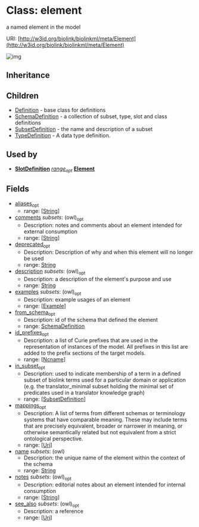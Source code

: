 # Class: element


a named element in the model

URI: [http://w3id.org/biolink/biolinkml/meta/Element](http://w3id.org/biolink/biolinkml/meta/Element)

![img](images/Element.png)
## Inheritance

## Children

 * [Definition](Definition.md) - base class for definitions
 * [SchemaDefinition](SchemaDefinition.md) - a collection of subset, type, slot and class definitions
 * [SubsetDefinition](SubsetDefinition.md) - the name and description of a subset
 * [TypeDefinition](TypeDefinition.md) - A data type definition.
## Used by

 *  **[SlotDefinition](SlotDefinition.md)** *[range](range.md)<sub>opt</sub>*  **[Element](Element.md)**
## Fields

 * [aliases](aliases.md)<sub>opt</sub>
    * range: [[String](String.md)]
 * [comments](comments.md) *subsets*: (owl)<sub>opt</sub>
    * Description: notes and comments about an element intended for external consumption
    * range: [[String](String.md)]
 * [deprecated](deprecated.md)<sub>opt</sub>
    * Description: Description of why and when this element will no longer be used
    * range: [String](String.md)
 * [description](description.md) *subsets*: (owl)<sub>opt</sub>
    * Description: a description of the element's purpose and use
    * range: [String](String.md)
 * [examples](examples.md) *subsets*: (owl)<sub>opt</sub>
    * Description: example usages of an element
    * range: [[Example](Example.md)]
 * [from_schema](from_schema.md)<sub>opt</sub>
    * Description: id of the schema that defined the element
    * range: [SchemaDefinition](SchemaDefinition.md)
 * [id_prefixes](id_prefixes.md)<sub>opt</sub>
    * Description: a list of Curie prefixes that are used in the representation of instances of the model.  All prefixes in this list are added to the prefix sections of the target models.
    * range: [[Ncname](Ncname.md)]
 * [in_subset](in_subset.md)<sub>opt</sub>
    * Description: used to indicate membership of a term in a defined subset of biolink terms used for a particular domain or application (e.g. the translator_minimal subset holding the minimal set of predicates used in a translator knowledge graph)
    * range: [[SubsetDefinition](SubsetDefinition.md)]
 * [mappings](mappings.md)<sub>opt</sub>
    * Description: A list of terms from different schemas or terminology systems that have comparable meaning. These may include terms that are precisely equivalent, broader or narrower in meaning, or otherwise semantically related but not equivalent from a strict ontological perspective.
    * range: [[Uri](Uri.md)]
 * [name](name.md) *subsets*: (owl)
    * Description: the unique name of the element within the context of the schema
    * range: [String](String.md)
 * [notes](notes.md) *subsets*: (owl)<sub>opt</sub>
    * Description: editorial notes about an element intended for internal consumption
    * range: [[String](String.md)]
 * [see_also](see_also.md) *subsets*: (owl)<sub>opt</sub>
    * Description: a reference
    * range: [[Uri](Uri.md)]
